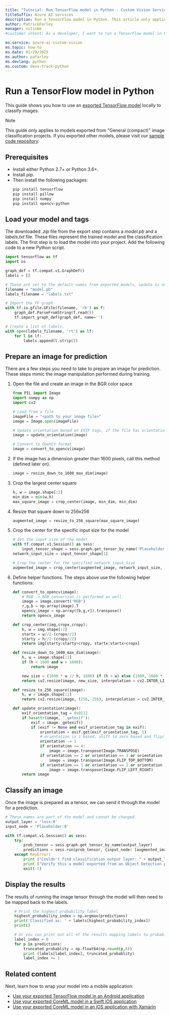 ```yaml
---
title: "Tutorial: Run TensorFlow model in Python - Custom Vision Service"
titleSuffix: Azure AI services
description: Run a TensorFlow model in Python. This article only applies to models exported from image classification projects in the Custom Vision service.
author: PatrickFarley
manager: nitinme
#customer intent: As a developer, I want to run a TensorFlow model in Python so that I can classify images locally.

ms.service: azure-ai-custom-vision
ms.topic: how-to
ms.date: 01/29/2025
ms.author: pafarley
ms.devlang: python
ms.custom: devx-track-python
---
```


# Run a TensorFlow model in Python

This guide shows you how to use an [exported TensorFlow model](./export-your-model.md) locally to classify images.

> [!NOTE]
> This guide only applies to models exported from "General (compact)" image classification projects. If you exported other models, please visit our [sample code repository](https://github.com/Azure-Samples/customvision-export-samples).

## Prerequisites

- Install either Python 2.7+ or Python 3.6+.
- Install pip.
- Then install the following packages:
    ```bash
    pip install tensorflow
    pip install pillow
    pip install numpy
    pip install opencv-python
    ```
    
## Load your model and tags

The downloaded _.zip_ file from the export step contains a _model.pb_ and a _labels.txt_ file. These files represent the trained model and the classification labels. The first step is to load the model into your project. Add the following code to a new Python script.

```Python
import tensorflow as tf
import os

graph_def = tf.compat.v1.GraphDef()
labels = []

# These are set to the default names from exported models, update as needed.
filename = "model.pb"
labels_filename = "labels.txt"

# Import the TF graph
with tf.io.gfile.GFile(filename, 'rb') as f:
    graph_def.ParseFromString(f.read())
    tf.import_graph_def(graph_def, name='')

# Create a list of labels.
with open(labels_filename, 'rt') as lf:
    for l in lf:
        labels.append(l.strip())
```

## Prepare an image for prediction

There are a few steps you need to take to prepare an image for prediction. These steps mimic the image manipulation performed during training.

1. Open the file and create an image in the BGR color space
    
    ```Python
    from PIL import Image
    import numpy as np
    import cv2
    
    # Load from a file
    imageFile = "<path to your image file>"
    image = Image.open(imageFile)
    
    # Update orientation based on EXIF tags, if the file has orientation info.
    image = update_orientation(image)
    
    # Convert to OpenCV format
    image = convert_to_opencv(image)
    ```

1. If the image has a dimension greater than 1600 pixels, call this method (defined later on).

    ```Python
    image = resize_down_to_1600_max_dim(image)
    ```

1. Crop the largest center square

    ```Python
    h, w = image.shape[:2]
    min_dim = min(w,h)
    max_square_image = crop_center(image, min_dim, min_dim)
    ```

1. Resize that square down to 256x256

    ```Python
    augmented_image = resize_to_256_square(max_square_image)
    ```

1. Crop the center for the specific input size for the model

    ```Python
    # Get the input size of the model
    with tf.compat.v1.Session() as sess:
        input_tensor_shape = sess.graph.get_tensor_by_name('Placeholder:0').shape.as_list()
    network_input_size = input_tensor_shape[1]
    
    # Crop the center for the specified network_input_Size
    augmented_image = crop_center(augmented_image, network_input_size, network_input_size)
    
    ```

1. Define helper functions. The steps above use the following helper functions:
    
    ```Python
    def convert_to_opencv(image):
        # RGB -> BGR conversion is performed as well.
        image = image.convert('RGB')
        r,g,b = np.array(image).T
        opencv_image = np.array([b,g,r]).transpose()
        return opencv_image
    
    def crop_center(img,cropx,cropy):
        h, w = img.shape[:2]
        startx = w//2-(cropx//2)
        starty = h//2-(cropy//2)
        return img[starty:starty+cropy, startx:startx+cropx]
    
    def resize_down_to_1600_max_dim(image):
        h, w = image.shape[:2]
        if (h < 1600 and w < 1600):
            return image
    
        new_size = (1600 * w // h, 1600) if (h > w) else (1600, 1600 * h // w)
        return cv2.resize(image, new_size, interpolation = cv2.INTER_LINEAR)
    
    def resize_to_256_square(image):
        h, w = image.shape[:2]
        return cv2.resize(image, (256, 256), interpolation = cv2.INTER_LINEAR)
    
    def update_orientation(image):
        exif_orientation_tag = 0x0112
        if hasattr(image, '_getexif'):
            exif = image._getexif()
            if (exif != None and exif_orientation_tag in exif):
                orientation = exif.get(exif_orientation_tag, 1)
                # orientation is 1 based, shift to zero based and flip/transpose based on 0-based values
                orientation -= 1
                if orientation >= 4:
                    image = image.transpose(Image.TRANSPOSE)
                if orientation == 2 or orientation == 3 or orientation == 6 or orientation == 7:
                    image = image.transpose(Image.FLIP_TOP_BOTTOM)
                if orientation == 1 or orientation == 2 or orientation == 5 or orientation == 6:
                    image = image.transpose(Image.FLIP_LEFT_RIGHT)
        return image
    ```
    
## Classify an image

Once the image is prepared as a tensor, we can send it through the model for a prediction.

```Python
# These names are part of the model and cannot be changed.
output_layer = 'loss:0'
input_node = 'Placeholder:0'

with tf.compat.v1.Session() as sess:
    try:
        prob_tensor = sess.graph.get_tensor_by_name(output_layer)
        predictions = sess.run(prob_tensor, {input_node: [augmented_image] })
    except KeyError:
        print ("Couldn't find classification output layer: " + output_layer + ".")
        print ("Verify this a model exported from an Object Detection project.")
        exit(-1)
```

## Display the results

The results of running the image tensor through the model will then need to be mapped back to the labels.

```Python
    # Print the highest probability label
    highest_probability_index = np.argmax(predictions)
    print('Classified as: ' + labels[highest_probability_index])
    print()

    # Or you can print out all of the results mapping labels to probabilities.
    label_index = 0
    for p in predictions:
        truncated_probablity = np.float64(np.round(p,8))
        print (labels[label_index], truncated_probablity)
        label_index += 1
```

## Related content

Next, learn how to wrap your model into a mobile application:
* [Use your exported TensorFlow model in an Android application](https://github.com/Azure-Samples/cognitive-services-android-customvision-sample)
* [Use your exported CoreML model in a Swift iOS application](https://go.microsoft.com/fwlink/?linkid=857726)
* [Use your exported CoreML model in an iOS application with Xamarin](https://github.com/xamarin/ios-samples/tree/master/ios11/CoreMLAzureModel)
